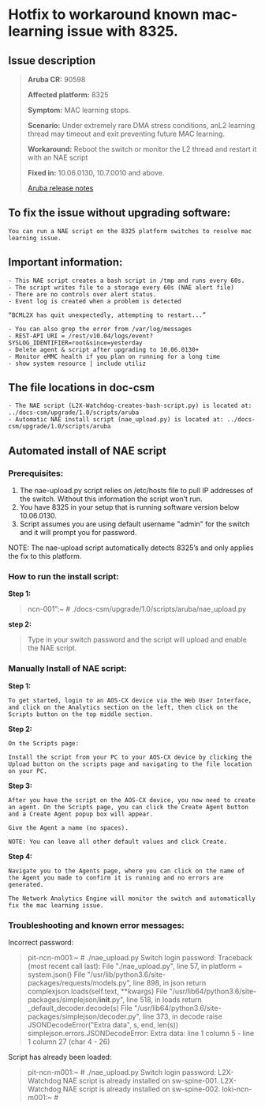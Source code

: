 # Hotfix to workaround known mac-learning issue with 8325. 


## Issue description

> **Aruba CR:**          90598
>
> **Affected platform:** 8325
>
>**Symptom:**           MAC learning stops.
>
>**Scenario:**          Under extremely rare DMA stress conditions, anL2 learning thread may timeout and exit preventing future MAC learning.
>
>**Workaround:**        Reboot the switch or monitor the L2 thread and restart it with an NAE script
>
>**Fixed in:**           10.06.0130, 10.7.0010 and above. 
>
>[Aruba release notes](https://asp.arubanetworks.com/downloads;products=Aruba%20Switches;productSeries=Aruba%208325%20Switch%20Series) 

## To fix the issue without upgrading software:

    You can run a NAE script on the 8325 platform switches to resolve mac learning issue.

## Important information:

    - This NAE script creates a bash script in /tmp and runs every 60s.
    - The script writes file to a storage every 60s (NAE alert file)
    - There are no controls over alert status.
    - Event log is created when a problem is detected
    
    “BCML2X has quit unexpectedly, attempting to restart...”

    - You can also grep the error from /var/log/messages
    - REST-API URI = /rest/v10.04/logs/event?SYSLOG_IDENTIFIER=root&since=yesterday
    - Delete agent & script after upgrading to 10.06.0130+
    - Monitor eMMC health if you plan on running for a long time
    - show system resource | include utiliz

## The file locations in doc-csm

    - The NAE script (L2X-Watchdog-creates-bash-script.py) is located at: ../docs-csm/upgrade/1.0/scripts/aruba
    - Automatic NAE install script (nae_upload.py) is located at: ../docs-csm/upgrade/1.0/scripts/aruba


## Automated install of NAE script 

### Prerequisites: 

1. The nae-upload.py script relies on /etc/hosts file to pull IP addresses of the switch. Without this information the script won’t run.
2. You have 8325 in your setup that is running software version below 10.06.0130. 
3. Script assumes you  are using default username "admin"  for the switch and it will prompt you for password. 

NOTE:     The nae-upload script automatically detects 8325’s and only applies the fix to this platform.

### How to run the install script: 

**Step 1:** 

> ncn-001”:~ # ./docs-csm/upgrade/1.0/scripts/aruba/nae_upload.py

**step 2:**

> Type in your switch password and the script will upload and enable the NAE script. 

### Manually Install of NAE script:
 
**Step 1:**
 
    To get started, login to an AOS-CX device via the Web User Interface, and click on the Analytics section on the left, then click on the Scripts button on the top middle section.

**Step 2:** 

    On the Scripts page: 

    Install the script from your PC to your AOS-CX device by clicking the Upload button on the scripts page and navigating to the file location on your PC.

**Step 3:**
 
    After you have the script on the AOS-CX device, you now need to create an agent. On the Scripts page, you can click the Create Agent button and a Create Agent popup box will appear.

    Give the Agent a name (no spaces).

    NOTE: You can leave all other default values and click Create.

**Step 4:** 

    Navigate you to the Agents page, where you can click on the name of the Agent you made to confirm it is running and no errors are generated. 

    The Network Analytics Engine will monitor the switch and automatically fix the mac learning issue. 

### Troubleshooting and known error messages: 

Incorrect password: 

> pit-ncn-m001:~ # ./nae_upload.py
> Switch login password:
> Traceback (most recent call last):
> File "./nae_upload.py", line 57, in <module>
> platform = system.json()
> File "/usr/lib/python3.6/site-packages/requests/models.py", line 898, in json
> return complexjson.loads(self.text, **kwargs)
> File "/usr/lib64/python3.6/site-packages/simplejson/__init__.py", line 518, in loads
> return _default_decoder.decode(s)
> File "/usr/lib64/python3.6/site-packages/simplejson/decoder.py", line 373, in decode
> raise JSONDecodeError("Extra data", s, end, len(s))
> simplejson.errors.JSONDecodeError: Extra data: line 1 column 5 - line 1 column 27 (char 4 - 26)

Script has already been loaded: 

> pit-ncn-m001:~ # ./nae_upload.py
> Switch login password:
> L2X-Watchdog NAE script is already installed on sw-spine-001.
> L2X-Watchdog NAE script is already installed on sw-spine-002.
> loki-ncn-m001:~ #


